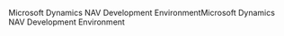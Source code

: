 <span data-ttu-id="776f1-101">Microsoft Dynamics NAV Development Environment</span><span class="sxs-lookup"><span data-stu-id="776f1-101">Microsoft Dynamics NAV Development Environment</span></span>